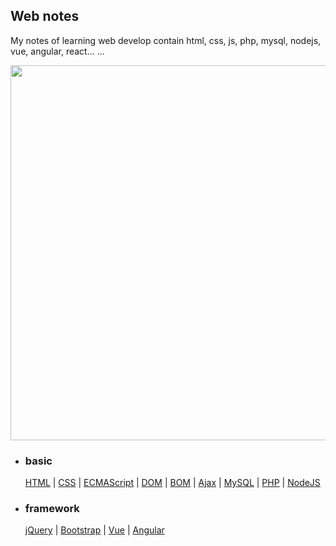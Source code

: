 ## Web notes

My notes of learning web develop contain html, css, js, php, mysql, nodejs, vue, angular, react... ...

<img src="http://a1.att.hudong.com/35/79/01300000164586122236795906560.jpg" width="600"> 

 - ### basic
 
   [HTML](https://github.com/luanma01/note/blob/master/bin/_HTML.html)
|  [CSS](https://github.com/luanma01/note/blob/master/bin/_CSS.css)
|  [ECMAScript](https://github.com/luanma01/note/blob/master/bin/_ECMAScript.js)
|  [DOM](https://github.com/luanma01/note/blob/master/bin/_DOM.js)
|  [BOM](https://github.com/luanma01/note/blob/master/bin/_BOM.js)
|  [Ajax](https://github.com/luanma01/note/blob/master/bin/_AJAX.js)
|  [MySQL](https://github.com/luanma01/note/blob/master/bin/_Mysql.sql)
|  [PHP](https://github.com/luanma01/note/blob/master/bin/_PHP.php)
|  [NodeJS](https://github.com/luanma01/note/blob/master/bin/_Node.js)

 - ### framework
 
   [jQuery](https://github.com/luanma01/note/blob/master/bin/_jQuery.js)
|  [Bootstrap](https://github.com/luanma01/note/blob/master/bin/_bootstrap.js)
|  [Vue](https://github.com/luanma01/note/blob/master/bin/_Vue.js)
|  [Angular](https://github.com/luanma01/note/blob/master/bin/_Angular.js)
